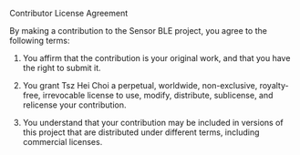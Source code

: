 Contributor License Agreement

By making a contribution to the Sensor BLE project, you agree to the following terms:

1. You affirm that the contribution is your original work, and that you have the right to submit it.

2. You grant Tsz Hei Choi a perpetual, worldwide, non-exclusive, royalty-free, irrevocable license to use, modify, distribute, sublicense, and relicense your contribution.

3. You understand that your contribution may be included in versions of this project that are distributed under different terms, including commercial licenses.
